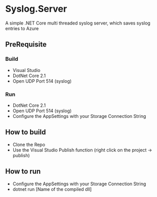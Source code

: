 # Syslog.Server

A simple .NET Core multi threaded syslog server, which saves syslog entries to Azure

## PreRequisite 

### Build
- Visual Studio
- DotNet Core 2.1
- Open UDP Port 514 (syslog)

### Run
- DotNet Core 2.1
- Open UDP Port 514 (syslog)
- Configure the AppSettings with your Storage Connection String

## How to build
- Clone the Repo
- Use the Visual Studio Publish function (right click on the project -> publish)

## How to run
- Configure the AppSettings with your Storage Connection String
- dotnet run [Name of the compiled dll]
